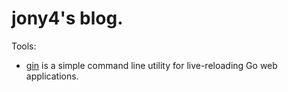 # jony4's blog.

Tools:
  - [gin](tools/gin.md) is a simple command line utility for live-reloading Go web applications. 
